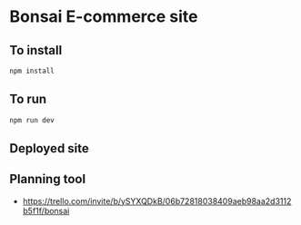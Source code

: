 # Bonsai E-commerce site

## To install

```bash
npm install
```

## To run

```bash
npm run dev
```

## Deployed site

## Planning tool

* https://trello.com/invite/b/ySYXQDkB/06b72818038409aeb98aa2d3112b5f1f/bonsai

